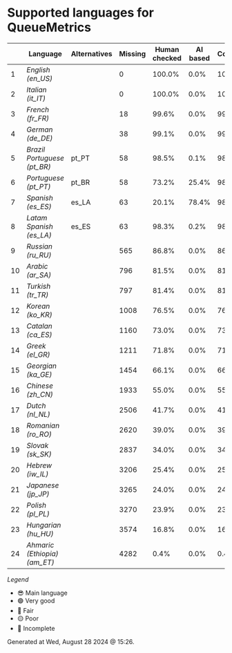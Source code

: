# Supported languages for QueueMetrics

|  | Language | Alternatives | Missing | Human checked | AI based | Completion |   |
|--|----------|--------------|---------|---------------|----------|------------|---|
| 1 | *English (en_US)* |  | 0 | 100.0% | 0.0% | 100.0% | 😎 |
| 2 | *Italian (it_IT)* |  | 0 | 100.0% | 0.0% | 100.0% | 🟢 |
| 3 | *French (fr_FR)* |  | 18 | 99.6% | 0.0% | 99.6% | 🟢 |
| 4 | *German (de_DE)* |  | 38 | 99.1% | 0.0% | 99.1% | 🟢 |
| 5 | *Brazil Portuguese (pt_BR)* | pt_PT | 58 | 98.5% | 0.1% | 98.7% | 🟢 |
| 6 | *Portuguese (pt_PT)* | pt_BR | 58 | 73.2% | 25.4% | 98.7% | 🟢 |
| 7 | *Spanish (es_ES)* | es_LA | 63 | 20.1% | 78.4% | 98.5% | 🟢 |
| 8 | *Latam Spanish (es_LA)* | es_ES | 63 | 98.3% | 0.2% | 98.5% | 🟢 |
| 9 | *Russian (ru_RU)* |  | 565 | 86.8% | 0.0% | 86.9% | 🔵 |
| 10 | *Arabic (ar_SA)* |  | 796 | 81.5% | 0.0% | 81.5% | 🟡 |
| 11 | *Turkish (tr_TR)* |  | 797 | 81.4% | 0.0% | 81.5% | 🟡 |
| 12 | *Korean (ko_KR)* |  | 1008 | 76.5% | 0.0% | 76.5% | 🟡 |
| 13 | *Catalan (ca_ES)* |  | 1160 | 73.0% | 0.0% | 73.0% | 🟡 |
| 14 | *Greek (el_GR)* |  | 1211 | 71.8% | 0.0% | 71.8% | 🟡 |
| 15 | *Georgian (ka_GE)* |  | 1454 | 66.1% | 0.0% | 66.2% | 🔴 |
| 16 | *Chinese (zh_CN)* |  | 1933 | 55.0% | 0.0% | 55.0% | 🔴 |
| 17 | *Dutch (nl_NL)* |  | 2506 | 41.7% | 0.0% | 41.7% | 🔴 |
| 18 | *Romanian (ro_RO)* |  | 2620 | 39.0% | 0.0% | 39.0% | 🔴 |
| 19 | *Slovak (sk_SK)* |  | 2837 | 34.0% | 0.0% | 34.0% | 🔴 |
| 20 | *Hebrew (iw_IL)* |  | 3206 | 25.4% | 0.0% | 25.4% | 🔴 |
| 21 | *Japanese (jp_JP)* |  | 3265 | 24.0% | 0.0% | 24.0% | 🔴 |
| 22 | *Polish (pl_PL)* |  | 3270 | 23.9% | 0.0% | 23.9% | 🔴 |
| 23 | *Hungarian (hu_HU)* |  | 3574 | 16.8% | 0.0% | 16.8% | 🔴 |
| 24 | *Ahmaric (Ethiopia) (am_ET)* |  | 4282 | 0.4% | 0.0% | 0.4% | 🔴 |


*Legend*

- 😎 Main language
- 🟢 Very good
- 🔵 Fair
- 🟡 Poor
- 🔴 Incomplete


Generated at Wed, August 28 2024 @ 15:26.

